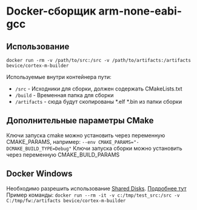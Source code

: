 # Docker-сборщик arm-none-eabi-gcc

## Использование
```docker run -rm -v /path/to/src:/src -v /path/to/artifacts:/artifacts bevice/cortex-m-builder```

Используемые внутри контейнера пути:
* ```/src```   - Исходники для сборки, должен содержать CMakeLists.txt
* ```/build``` - Временная папка для сборки
* ```/artifacts``` - сюда будут скопированы *.elf *.bin из папки сборки


## Дополнительные параметры CMake
Ключи запуска cmake можно установить через переменную CMAKE_PARAMS, например: ```--env CMAKE_PARAMS="-DCMAKE_BUILD_TYPE=Debug"```
Ключи запуска сборки можно установить через переменную CMAKE_BUILD_PARAMS 

## Docker Windows
Необходимо разрешить использование [Shared Disks](https://docs.docker.com/docker-for-windows/). [Подробнее тут](https://blogs.msdn.microsoft.com/stevelasker/2016/06/14/configuring-docker-for-windows-volumes/)
Пример команды:
```docker run --rm -it -v c:/tmp/test_src:/src -v C:/tmp/fw:/artifacts bevice/cortex-m-builder```

